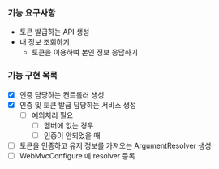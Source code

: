 ### 기능 요구사항
- 토큰 발급하는 API 생성
- 내 정보 조회하기
  - 토큰을 이용하여 본인 정보 응답하기

### 기능 구현 목록
- [x] 인증 담당하는 컨트롤러 생성
- [x] 인증 및 토큰 발급 담당하는 서비스 생성
  - [ ] 예외처리 필요
    - [ ] 멤버에 없는 경우
    - [ ] 인증이 안되었을 때
- [ ] 토큰을 인증하고 유저 정보를 가져오는 ArgumentResolver 생성
- [ ] WebMvcConfigure 에 resolver 등록